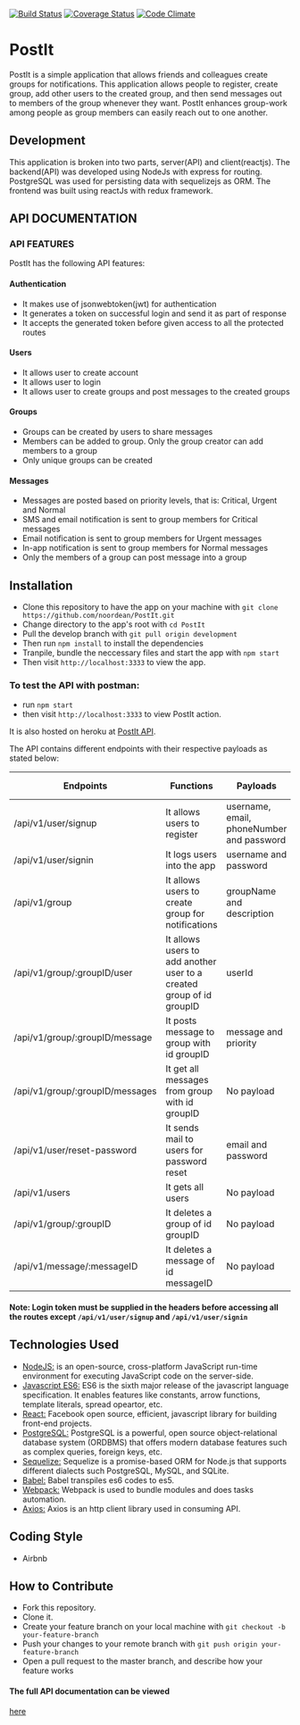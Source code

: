 [![Build Status](https://travis-ci.org/noordean/PostIt.svg?branch=development)](https://travis-ci.org/noordean/PostIt)
[![Coverage Status](https://coveralls.io/repos/github/noordean/PostIt/badge.svg?branch=development)](https://coveralls.io/github/noordean/PostIt?branch=development)
[![Code Climate](https://codeclimate.com/github/noordean/PostIt/badges/gpa.svg)](https://codeclimate.com/github/noordean/PostIt)
# PostIt
PostIt is a simple application that allows friends and colleagues create groups for notifications. This application allows people to register, create group, add other users to the created group, and then send messages out to members of the group whenever they want. PostIt enhances group-work among people as group members can easily reach out to one another.

## Development
This application is broken into two parts, server(API) and client(reactjs).
The backend(API) was developed using NodeJs with express for routing. PostgreSQL was used for persisting data with sequelizejs as ORM.
The frontend was built using reactJs with redux framework.

## API DOCUMENTATION
### API FEATURES
PostIt has the following API features:

#### Authentication
- It makes use of jsonwebtoken(jwt) for authentication
- It generates a token on successful login and send it as part of response
- It accepts the generated token before given access to all the protected routes

#### Users
- It allows user to create account
- It allows user to login
- It allows user to create groups and post messages to the created groups

#### Groups
- Groups can be created by users to share messages
- Members can be added to group. Only the group creator can add members to a group
- Only unique groups can be created

#### Messages
- Messages are posted based on priority levels, that is: Critical, Urgent and Normal
- SMS and email notification is sent to group members for Critical messages
- Email notification is sent to group members for Urgent messages
- In-app notification is sent to group members for Normal messages
- Only the members of a group can post message into a group
 
## Installation
- Clone this repository to have the app on your machine with ```git clone https://github.com/noordean/PostIt.git```
- Change directory to the app's root with ```cd PostIt```
- Pull the develop branch with ```git pull origin development```
- Then run ```npm install```  to install the dependencies
- Tranpile, bundle the neccessary files and start the app with ```npm start```
- Then visit ```http://localhost:3333``` to view the app.

### To test the API with postman:
- run ```npm start```
- then visit ```http://localhost:3333``` to view PostIt action. 

It is also hosted on heroku at <a href="https://full-postit.herokuapp.com/" target="_blank">PostIt API</a>.

The API contains different endpoints with their respective payloads as stated below:

| Endpoints                    | Functions                                                               | Payloads                 | Request Methods |
|------------------------------|-------------------------------------------------------------------------|--------------------------|-----------------|
| /api/v1/user/signup             | It allows users to register                                | username, email, phoneNumber and password    | POST            |
| /api/v1/user/signin             | It logs users into the app                                       | username and password    | POST            |
| /api/v1/group                   | It allows users to create group for notifications                    | groupName and description | POST            |
| /api/v1/group/:groupID/user     | It allows users to add another user to a created group of id groupID | userId                | POST            |
| /api/v1/group/:groupID/message  | It posts message to group with id groupID                              | message and priority     | POST            |
| /api/v1/group/:groupID/messages | It get all messages from group with id groupID                          | No payload               | GET             |
| /api/v1/user/reset-password            | It sends mail to users for password reset                      | email and password               | POST            |
| /api/v1/users             | It gets all users                      | No payload               | GET            |
| /api/v1/group/:groupID             | It deletes a group of id groupID                      | No payload               | DELETE            |
| /api/v1/message/:messageID             | It deletes a message of id messageID                      | No payload               | DELETE            |

#### Note: Login token must be supplied in the headers before accessing all the routes except ```/api/v1/user/signup``` and ```/api/v1/user/signin```


## Technologies Used
* [NodeJS:](https://nodejs.org/en/) is an open-source, cross-platform JavaScript run-time environment for executing JavaScript code on the server-side.
* [Javascript ES6:](https://en.wikipedia.org/wiki/ECMAScript) ES6 is the sixth major release of the javascript language specification. It enables features like constants, arrow functions, template literals, spread opeartor, etc.
* [React:](https://facebook.github.io/react/tutorial/tutorial.html) Facebook open source, efficient, javascript library for building front-end projects.
* [PostgreSQL:](https://www.postgresql.org/) PostgreSQL is a powerful, open source object-relational database system (ORDBMS) that offers modern database features such as complex queries, foreign keys, etc.
* [Sequelize:](http://docs.sequelizejs.com/) Sequelize is a promise-based ORM for Node.js that supports different dialects such PostgreSQL, MySQL, and SQLite.
* [Babel:](https://babeljs.io/)  Babel transpiles es6 codes to es5.
* [Webpack:](https://webpack.github.io/docs/what-is-webpack.html) Webpack is used to bundle modules and does tasks automation.
* [Axios:](https://www.npmjs.com/package/axios) Axios is an http client library used in consuming API.

## Coding Style
- Airbnb

## How to Contribute
- Fork this repository.
- Clone it.
- Create your feature branch on your local machine with ```git checkout -b your-feature-branch```
- Push your changes to your remote branch with ```git push origin your-feature-branch```
- Open a pull request to the master branch, and describe how your feature works

#### The full API documentation can be viewed
<a href="https://app.swaggerhub.com/apis/postit1/PostIt/1.0.0" target="_blank">here</a>